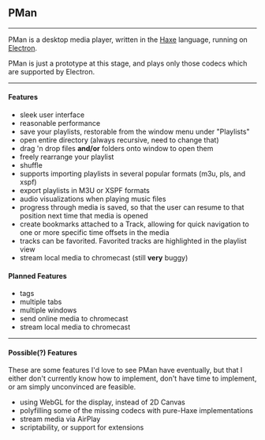 
## PMan 

---

PMan is a desktop media player, written in the [Haxe](http://haxe.org) language, running on [Electron](http://electron.atom.io).


PMan is just a prototype at this stage, and plays only those codecs which are supported by Electron. 

---

#### Features

- sleek user interface
- reasonable performance
- save your playlists, restorable from the window menu under "Playlists"
- open entire directory (always recursive, need to change that)
- drag 'n drop files **and/or** folders onto window to open them
- freely rearrange your playlist
- shuffle
- supports importing playlists in several popular formats (m3u, pls, and xspf)
- export playlists in M3U or XSPF formats
- audio visualizations when playing music files
- progress through media is saved, so that the user can resume to that position next time that media is opened
- create bookmarks attached to a Track, allowing for quick navigation to one or more specific time offsets in the media
- tracks can be favorited. Favorited tracks are highlighted in the playlist view
- stream local media to chromecast (still **very** buggy)

#### Planned Features

- tags
- multiple tabs
- multiple windows
- send online media to chromecast
- stream local media to chromecast

---

#### Possible(?) Features

These are some features I'd love to see PMan have eventually, but that I either don't currently
know how to implement, don't have time to implement, or am simply unconvinced are feasible.

- using WebGL for the display, instead of 2D Canvas
- polyfilling some of the missing codecs with pure-Haxe implementations
- stream media via AirPlay
- scriptability, or support for extensions


